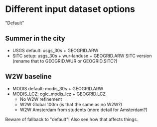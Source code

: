 # Different input dataset options

"Default"

## Summer in the city
- USGS default: usgs_30s + GEOGRID.ARW
- SITC setup: usgs_30s + wur-landuse + GEOGRID.ARW SITC version  (rename that to GEOGRID.WUR or GEOGRID.SITC?)

## W2W baseline
- MODIS default: modis_30s + GEOGRID.ARW
- MODIS_LCZ: cglc_modis_lcz + GEOGRID.LCZ
    - No W2W refinement
    - W2W Global 100m (is that the same as no W2W?)
    - W2W Amsterdam from students (more detail for Amsterdam?)


Beware of fallback to "default"! Also see how that affects things.
